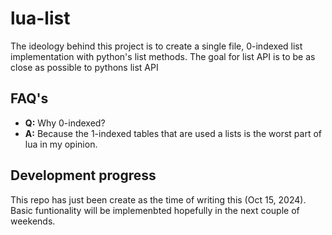 # lua-list

The ideology behind this project is to create a single file, 0-indexed list implementation with python's list methods.
The goal for list API is to be as close as possible to pythons list API

## FAQ's

- **Q:** Why 0-indexed?
- **A:** Because the 1-indexed tables that are used a lists is the worst part of lua in my opinion.
  
## Development progress

This repo has just been create as the time of writing this (Oct 15, 2024).
Basic funtionality will be implemenbted hopefully in the next couple of weekends.
